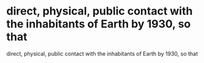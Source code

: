 # direct, physical, public contact with the inhabitants of Earth by 1930, so that

direct, physical, public contact with the inhabitants of Earth by 1930, so that